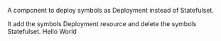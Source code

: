 A component to deploy symbols as Deployment instead of Statefulset.

It add the symbols Deployment resource and delete the symbols Statefulset.
Hello World
